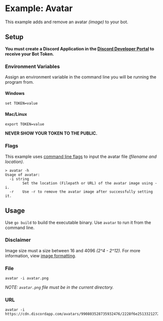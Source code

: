 # Example: Avatar

This example adds and remove an avatar _(image)_ to your bot.

## Setup

**You must create a Discord Application in the [Discord Developer Portal](https://discord.com/developers/docs/getting-started#creating-an-app) to receive your Bot Token.** 

### Environment Variables

Assign an environment variable in the command line you will be running the program from.

#### Windows

```
set TOKEN=value
```

#### Mac/Linux

```
export TOKEN=value
``` 

**NEVER SHOW YOUR TOKEN TO THE PUBLIC.**

### Flags

This example uses [command line flags](https://pkg.go.dev/flag) to input the avatar file _(filename and location)_.

```
> avatar -h
Usage of avatar:
  -i string
        Set the location (Filepath or URL) of the avatar image using -i.
  -r    Use -r to remove the avatar image after successfully setting it.
```

## Usage

Use `go build` to build the executable binary. Use `avatar` to run it from the command line.

### Disclaimer

Image size must a size between 16 and 4096 _(2^4 - 2^12)_. For more information, view [image formatting](https://discord.com/developers/docs/reference#image-formatting).

### File

```
avatar -i avatar.png
```

_NOTE: `avatar.png` file must be in the current directory._


### URL

```
avatar -i https://cdn.discordapp.com/avatars/990803528735932476/2228f6e251332127235020d43dc235f4
```